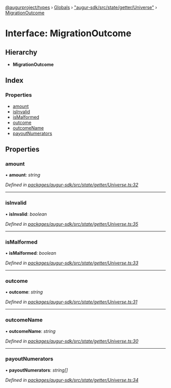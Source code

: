 [@augurproject/types](../README.md) › [Globals](../globals.md) › ["augur-sdk/src/state/getter/Universe"](../modules/_augur_sdk_src_state_getter_universe_.md) › [MigrationOutcome](_augur_sdk_src_state_getter_universe_.migrationoutcome.md)

# Interface: MigrationOutcome

## Hierarchy

* **MigrationOutcome**

## Index

### Properties

* [amount](_augur_sdk_src_state_getter_universe_.migrationoutcome.md#amount)
* [isInvalid](_augur_sdk_src_state_getter_universe_.migrationoutcome.md#isinvalid)
* [isMalformed](_augur_sdk_src_state_getter_universe_.migrationoutcome.md#ismalformed)
* [outcome](_augur_sdk_src_state_getter_universe_.migrationoutcome.md#outcome)
* [outcomeName](_augur_sdk_src_state_getter_universe_.migrationoutcome.md#outcomename)
* [payoutNumerators](_augur_sdk_src_state_getter_universe_.migrationoutcome.md#payoutnumerators)

## Properties

###  amount

• **amount**: *string*

*Defined in [packages/augur-sdk/src/state/getter/Universe.ts:32](https://github.com/AugurProject/augur/blob/69c4be52bf/packages/augur-sdk/src/state/getter/Universe.ts#L32)*

___

###  isInvalid

• **isInvalid**: *boolean*

*Defined in [packages/augur-sdk/src/state/getter/Universe.ts:35](https://github.com/AugurProject/augur/blob/69c4be52bf/packages/augur-sdk/src/state/getter/Universe.ts#L35)*

___

###  isMalformed

• **isMalformed**: *boolean*

*Defined in [packages/augur-sdk/src/state/getter/Universe.ts:33](https://github.com/AugurProject/augur/blob/69c4be52bf/packages/augur-sdk/src/state/getter/Universe.ts#L33)*

___

###  outcome

• **outcome**: *string*

*Defined in [packages/augur-sdk/src/state/getter/Universe.ts:31](https://github.com/AugurProject/augur/blob/69c4be52bf/packages/augur-sdk/src/state/getter/Universe.ts#L31)*

___

###  outcomeName

• **outcomeName**: *string*

*Defined in [packages/augur-sdk/src/state/getter/Universe.ts:30](https://github.com/AugurProject/augur/blob/69c4be52bf/packages/augur-sdk/src/state/getter/Universe.ts#L30)*

___

###  payoutNumerators

• **payoutNumerators**: *string[]*

*Defined in [packages/augur-sdk/src/state/getter/Universe.ts:34](https://github.com/AugurProject/augur/blob/69c4be52bf/packages/augur-sdk/src/state/getter/Universe.ts#L34)*
